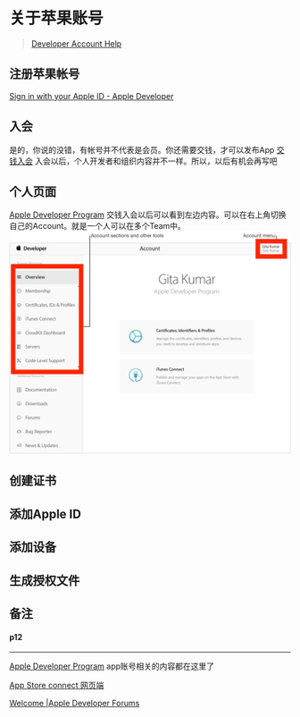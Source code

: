 # 关于苹果账号

> [Developer Account Help](https://help.apple.com/developer-account/#/dev7a05c5ce1)  


## 注册苹果帐号
[Sign in with your Apple ID - Apple Developer](https://developer.apple.com/register/error/)

## 入会
是的，你说的没错，有帐号并不代表是会员。你还需要交钱，才可以发布App
[交钱入会](https://developer.apple.com/programs/)
入会以后，个人开发者和组织内容并不一样。所以，以后有机会再写吧

## 个人页面
[Apple Developer Program](https://developer.apple.com/account/#/enrollment/3F9K47DFKH)
交钱入会以后可以看到左边内容。可以在右上角切换自己的Account。就是一个人可以在多个Team中。
![](%E5%85%B3%E4%BA%8E%E8%8B%B9%E6%9E%9C%E8%B4%A6%E5%8F%B7/gs_sign_in.png)


## 创建证书

## 添加Apple ID

## 添加设备

## 生成授权文件

## 备注
#### p12



---


[Apple Developer Program](https://developer.apple.com/account/#/enrollment/3F9K47DFKH)
app账号相关的内容都在这里了

[App Store connect 网页端](https://appstoreconnect.apple.com)

[Welcome |Apple Developer Forums](https://forums.developer.apple.com/welcome)
